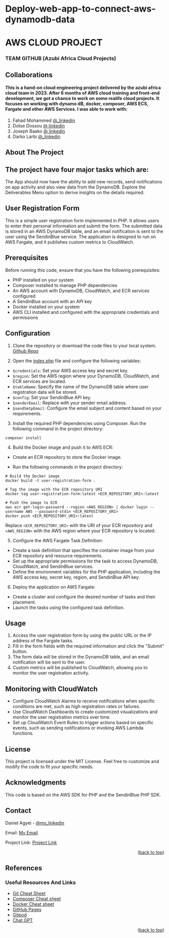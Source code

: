 # Deploy-web-app-to-connect-aws-dynamodb-data
# AWS CLOUD PROJECT 
### TEAM GITHUB (Azubi Africa Cloud Projects)

<a name="readme-top"></a>
## Collaborations
#### This is a hand-on cloud engineering project delivered by the azubi africa cloud team in 2023. After 6 months of AWS cloud training and front-end development, we got a chance to work on some realife cloud projects. It focuses on working with dynamo dB, docker, composer, AWS ECS, Fargate and other AWS Services. I was able to work with:

1. Fahad Mohammed [@_linkedin](https://www.linkedin.com/in/fahad-mohammed2)
2. Dotse Dossou [@ linkedin](https://www.linkedin.com/in/dotse-dossou)
3. Joseph Baako [@ linkedin](https://www.linkedin.com/in/joseph-baako)
4.  Darko Larbi [@_linkedin](https://www.linkedin.com/in/kdarkolarbi)


## About The Project
## The project have four major tasks which are:
The App should now have the ability to add new records, send notifications on app activity and also view data from the DynamoDB. Explore the Deliverables Menu option to derive insights on the details required.
## User Registration Form
This is a simple user registration form implemented in PHP. It allows users to enter their personal information and submit the form. The submitted data is stored in an AWS DynamoDB table, and an email notification is sent to the user using the SendinBlue service. The application is designed to run on AWS Fargate, and it publishes custom metrics to CloudWatch.

## Prerequisites
Before running this code, ensure that you have the following prerequisites:

- PHP installed on your system
- Composer installed to manage PHP dependencies
- An AWS account with DynamoDB, CloudWatch, and ECR services configured
- A SendinBlue account with an API key
- Docker installed on your system
- AWS CLI installed and configured with the appropriate credentials and permissions
## Configuration
1. Clone the repository or download the code files to your local system. [Github Repo](https://github.com/aduome/Deploy-web-app-to-connect-aws-dynamodb-data)

2. Open the [index.php](https://github.com/aduome/Deploy-web-app-to-connect-aws-dynamodb-data/blob/main/index.php)
 file and configure the following variables:

- `$credentials`: Set your AWS access key and secret key.
- `$region`: Set the AWS region where your DynamoDB, CloudWatch, and ECR services are located.
- `$tableName`: Specify the name of the DynamoDB table where user registration data will be stored.
- `$config`: Set your SendinBlue API key.
- `$senderEmail`: Replace with your sender email address.
- `$sendSmtpEmail`: Configure the email subject and content based on your requirements.
3. Install the required PHP dependencies using Composer. Run the following command in the project directory:
```
composer install
```
4. Build the Docker image and push it to AWS ECR:

- Create an ECR repository to store the Docker image.

- Run the following commands in the project directory:
```
# Build the Docker image
docker build -t user-registration-form .

# Tag the image with the ECR repository URI
docker tag user-registration-form:latest <ECR_REPOSITORY_URI>:latest

# Push the image to ECR
aws ecr get-login-password --region <AWS_REGION> | docker login --username AWS --password-stdin <ECR_REPOSITORY_URI>
docker push <ECR_REPOSITORY_URI>:latest
```
Replace `<ECR_REPOSITORY_URI>` with the URI of your ECR repository and `<AWS_REGION>` with the AWS region where your ECR repository is located.

5. Configure the AWS Fargate Task Definition:

- Create a task definition that specifies the container image from your ECR repository and resource requirements.
- Set up the appropriate permissions for the task to access DynamoDB, CloudWatch, and SendinBlue services.
- Define the environment variables for the PHP application, including the AWS access key, secret key, region, and SendinBlue API key.
6. Deploy the application on AWS Fargate:

- Create a cluster and configure the desired number of tasks and their placement.
- Launch the tasks using the configured task definition.
## Usage
1. Access the user registration form by using the public URL or the IP address of the Fargate tasks.
2. Fill in the form fields with the required information and click the "Submit" button.
3. The form data will be stored in the DynamoDB table, and an email notification will be sent to the user.
4. Custom metrics will be published to CloudWatch, allowing you to monitor the user registration activity.
## Monitoring with CloudWatch
- Configure CloudWatch Alarms to receive notifications when specific conditions are met, such as high registration rates or failures.
- Use CloudWatch Dashboards to create customized visualizations and monitor the user registration metrics over time.
- Set up CloudWatch Event Rules to trigger actions based on specific events, such as sending notifications or invoking AWS Lambda functions.
## License
This project is licensed under the MIT License.
Feel free to customize and modify the code to fit your specific needs.
## Acknowledgments
This code is based on the AWS SDK for PHP and the SendinBlue PHP SDK.
<!-- CONTACT -->
## Contact

Daniel Agyei - [@my_linkedin](https://www.linkedin.com/in/daniel-owusu-banahene-agyei-3a4172136)

Email: [My Email](daniel.agyeibanahene@gmail.com)

Project Link: [Project Link](https://github.com/aduome/Deploy-web-app-to-connect-aws-dynamodb-data)

<p align="right">(<a href="#readme-top">back to top</a>)</p>

<!-- References -->
## References

### Useful Resources And Links

* [Git Cheat Sheet](https://education.github.com/git-cheat-sheet-education.pdf)
* [Composer Cheat sheet](https://devhints.io/composer)
* [Docker Cheat sheet](https://docs.docker.com/get-started/docker_cheatsheet.pdf)
* [GitHub Pages](https://pages.github.com)
* [Gitpod](https://www.gitpod.io/)
* [Chat GPT](https://chat.openai.com/auth/login)
<p align="right">(<a href="#readme-top">back to top</a>)</p>
